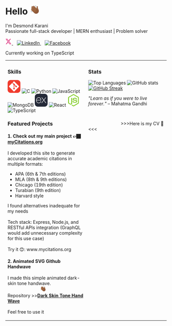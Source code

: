 <h1>Hello <img src="https://raw.githubusercontent.com/DesmondKarani/darkSkinHandWave/refs/heads/main/wave.svg" width="30px" alt="Waving Hand" /></h1>

<p>I'm Desmond Karani<br>
Passionate full-stack developer | MERN enthusiast | Problem solver</p>

<p>
  <a href="https://x.com/karani_des" target="_blank" rel="noopener noreferrer" title="Contact me on X">
    <img src="https://raw.githubusercontent.com/DesmondKarani/svg/refs/heads/main/FlowbiteXSolid.svg" width="20px" alt="X" />
  </a>&nbsp;&nbsp;
  <a href="https://www.linkedin.com/in/desmond-karani-a78359b2/" target="_blank" rel="noopener noreferrer" title="Connect on LinkedIn">
    <img src="https://cdn.jsdelivr.net/gh/devicons/devicon/icons/linkedin/linkedin-original.svg" width="23px" alt="LinkedIn" />
  </a>&nbsp;&nbsp;
  <a href="https://www.facebook.com/KaraniDesmond/" target="_blank" rel="noopener noreferrer" title="Find me on Facebook">
    <img src="https://cdn.jsdelivr.net/gh/devicons/devicon/icons/facebook/facebook-original.svg" width="23px" alt="Facebook" />
  </a>
</p>

<p>Currently working on TypeScript</p>

<table>
  <tr>
    <td valign="top" width="50%">
      <h3>Skills</h3>
      <p>
        <img src="https://raw.githubusercontent.com/DesmondKarani/svg/refs/heads/main/SkillIconsGit.svg" width="40px" alt="Git" title="Git - Version Control" />
        <img src="https://cdn.jsdelivr.net/gh/devicons/devicon/icons/c/c-original.svg" width="40px" alt="C" title="C - Programming Language" />
        <img src="https://cdn.jsdelivr.net/gh/devicons/devicon/icons/python/python-original.svg" width="40px" alt="Python" title="Python - General Purpose Language" />
        <img src="https://cdn.jsdelivr.net/gh/devicons/devicon/icons/javascript/javascript-original.svg" width="40px" alt="JavaScript" title="JavaScript - Web Development" />
        <img src="https://cdn.jsdelivr.net/gh/devicons/devicon/icons/mongodb/mongodb-original.svg" width="40px" alt="MongoDB" title="MongoDB - NoSQL Database" />
        <img src="https://raw.githubusercontent.com/DesmondKarani/svg/refs/heads/main/SkillIconsExpressjsDark.svg" width="40px" alt="Express" title="Express - Backend Framework" />
        <img src="https://cdn.jsdelivr.net/gh/devicons/devicon/icons/react/react-original.svg" width="40px" alt="React" title="React - Frontend Framework" />
        <img src="https://raw.githubusercontent.com/DesmondKarani/svg/refs/heads/main/node-js.svg" width="40px" height="40" alt="NodeJS" title="Node.js - Backend Runtime" />
        <img src="https://cdn.jsdelivr.net/gh/devicons/devicon/icons/typescript/typescript-original.svg" width="40px" alt="TypeScript" title="TypeScript - Typed JavaScript" />
      </p>
      <h3>Featured Projects</h3>
<div align="left">
  <h4>1. Check out my main project 👉🏾 <a href="https://mycitations.org/">myCitations.org</a></h4>
  <p>
    I developed this site to generate accurate academic citations in multiple formats:
    <ul>
      <li>APA (6th & 7th editions)</li>
      <li>MLA (8th & 9th editions)</li>
      <li>Chicago (19th edition)</li>
      <li>Turabian (9th edition)</li>
      <li>Harvard style</li>
    </ul>
  I found alternatives inadequate for my needs<br><br>
  Tech stack:</b> Express, Node.js, and RESTful APIs integration (GraphQL would add unnecessary complexity for this use case)<br><br>
  Try it 😊: www.mycitations.org
  </p>
</div>
      <h4>2. Animated SVG Github Handwave</h4>
      <p>
        I made this simple animated dark-skin tone handwave.<br>
       &emsp;&emsp;&emsp;&emsp;&emsp;&emsp;&emsp; <img src="https://raw.githubusercontent.com/DesmondKarani/darkSkinHandWave/refs/heads/main/wave.svg" width="18px" alt="Waving Hand" /><br>
        Repository >><a href="https://github.com/DesmondKarani/darkSkinHandWave" target="_blank" rel="noopener noreferrer"><b>Dark Skin Tone Hand Wave</b></a>
                                                                                                                                                                    <br><br> Feel free to use it
      </p>
    </td>

  <td valign="top" width="50%">
      <h3>Stats</h3>
          <img src="https://github-readme-stats.vercel.app/api/top-langs/?username=DesmondKarani&layout=compact&count_private=true&theme=radical&hide_border=true&card_width=490" alt="Top Languages" />
      <img src="https://github-readme-stats.vercel.app/api?username=DesmondKarani&show_icons=true&count_private=true&theme=tokyonight&hide_border=true&hide_title=true&card_width=490" alt="GitHub stats" />
      <br>
<a href="https://git.io/streak-stats"><img src="https://github-readme-streak-stats-plum-eight.vercel.app?user=DesmondKarani&theme=tokyonight-duo&hide_border=true&card_width=490" alt="GitHub Streak" /></a>    
  <br><p><i>"Learn as if you were to live forever."</i> – Mahatma Gandhi</p><br>

  <p> &emsp;&emsp;&emsp;&emsp;&emsp;&emsp;&emsp; >>><a href="https://drive.google.com/file/d/1xO7WSnQBELkhC11CipCuO1egDUclAwfm/view?usp=drive_link" target="_blank" rel="noopener noreferrer" style="text-decoration: none;">Here is my CV 📃</a><<<</p>
      </td>
  </tr>
</table>
